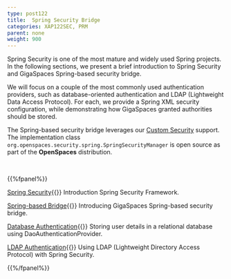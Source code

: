 ```yaml
---
type: post122
title:  Spring Security Bridge
categories: XAP122SEC, PRM
parent: none
weight: 900
---
```




Spring Security is one of the most mature and widely used Spring projects. In the following sections, we present a brief introduction to Spring Security and GigaSpaces Spring-based security bridge.

We will focus on a couple of the most commonly used authentication providers, such as database-oriented authentication and LDAP (Lightweight Data Access Protocol). For each, we provide a Spring XML security configuration, while demonstrating how GigaSpaces granted authorities should be stored.

The Spring-based security bridge leverages our [Custom Security](./custom-security.html) support. The implementation class `org.openspaces.security.spring.SpringSecurityManager` is open source as part of the **OpenSpaces** distribution.

<br>

{{%fpanel%}}

[Spring Security](./introducing-spring-security.html){{<wbr>}}
Introduction Spring Security Framework.

[Spring-based Bridge](./gigaspaces-spring-based-security-bridge.html){{<wbr>}}
Introducing GigaSpaces Spring-based security bridge.

[Database Authentication](./authenticating-against-a-database.html){{<wbr>}}
Storing user details in a relational database using DaoAuthenticationProvider.

[LDAP Authentication](./authenticating-against-an-ldap-repository.html){{<wbr>}}
Using LDAP (Lightweight Directory Access Protocol) with Spring Security.


{{%/fpanel%}}



